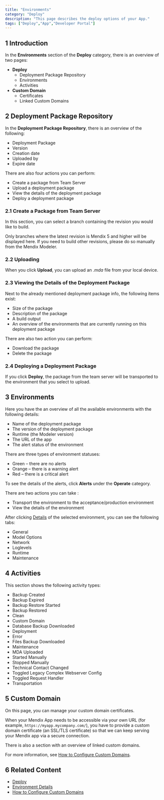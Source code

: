```yaml
---
title: "Environments"
category: "Deploy"
description: "This page describes the deploy options of your App."
tags: ["Deploy","App","Developer Portal"]
---
```


## 1 Introduction

In the **Environments** section of the **Deploy** category, there is an overview of two pages:

* **Deploy**
    * Deployment Package Repository
    * Environments 
    * Activities
* **Custom Domain**
    * Certificates
    * Linked Custom Domains

## 2 Deployment Package Repository

In the **Deployment Package Repository**, there is an overview of the following:

*   Deployment Package
*   Version
*   Creation date
*   Uploaded by
*   Expire date

There are also four actions you can perform:

*   Create a package from Team Server
*   Upload a deployment package
*   View the details of the deployment package
*   Deploy a deployment package

### 2.1 Create a Package from Team Server

In this section, you can select a branch containing the revision you would like to build.

Only branches where the latest revision is Mendix 5 and higher will be displayed here. If you need to build other revisions, please do so manually from the Mendix Modeler.

### 2.2 Uploading

When you click **Upload**, you can upload an *.mda* file from your local device.

### 2.3 Viewing the Details of the Deployment Package

Next to the already mentioned deployment package info, the following items exist:

* Size of the package
* Description of the package
* A build output
* An overview of the environments that are currently running on this deployment package

There are also two action you can perform:

* Download the package
* Delete the package

### 2.4 Deploying a Deployment Package

If you click **Deploy**, the package from the team server will be transported to the environment that you select to upload.

## 3 Environments

Here you have the an overview of all the available environments with the following details:

* Name of the deployment package
* The version of the deployment package
* Runtime (the Modeler version)
* The URL of the app
* The alert status of the environment

There are three types of environment statuses:

*   Green – there are no alerts
*   Orange – there is a warning alert
*   Red – there is a critical alert

To see the details of the alerts, click **Alerts** under the **Operate** category.

There are two actions you can take :

* Transport the environment to the acceptance/production environment
* View the details of the environment

After clicking [Details](/developerportal/deploy/environments-details) of the selected environment, you can see the following tabs:

* General
* Model Options
* Network
* Loglevels
* Runtime
* Maintenance

## 4 Activities

This section shows the following activity types:

* Backup Created
* Backup Expired
* Backup Restore Started
* Backup Restored
* Clean
* Custom Domain
* Database Backup Downloaded
* Deployment
* Error
* Files Backup Downloaded
* Maintenance
* MDA Uploaded
* Started Manually
* Stopped Manually
* Technical Contact Changed
* Toggled Legacy Complex Webserver Config
* Toggled Request Handler
* Transportation

## 5 Custom Domain

On this page, you can manage your custom domain certificates.

When your Mendix App needs to be accessible via your own URL (for example, `https://myapp.mycompany.com/`), you have to provide a custom domain certificate (an SSL/TLS certificate) so that we can keep serving your Mendix app via a secure connection.

There is also a section with an overview of linked custom domains.

For more information, see [How to Configure Custom Domains](/developerportal/howto/custom-domains).

## 6 Related Content 

*  [Deploy](/developerportal/deploy)
*  [Environment Details](/developerportal/deploy/environments-details)
*  [How to Configure Custom Domains](/developerportal/howto/custom-domains)
